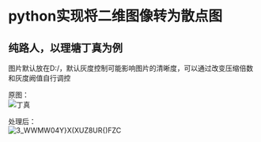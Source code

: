 # python实现将二维图像转为散点图   

## 纯路人，以理塘丁真为例   

图片默认放在D:/，默认灰度控制可能影响图片的清晰度，可以通过改变压缩倍数和灰度阙值自行调控   


原图：  
![丁真](https://user-images.githubusercontent.com/92584983/179228793-ae0be81c-2c12-4d1e-aad3-cc8ca1039085.jpeg)


处理后：   
![3_WWMW04Y}X(XUZ8UR{)FZC](https://user-images.githubusercontent.com/92584983/179228707-239ae624-f7c8-436b-9731-42b703f1d029.png)
